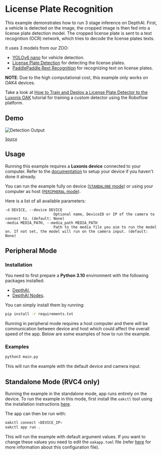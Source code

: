 # License Plate Recognition

This example demonstrates how to run 3 stage inference on DepthAI.
First, a vehicle is detected on the image, the cropped image is then fed into a license plate detection model. The cropped license plate is sent to a text recognition (OCR) network,
which tries to decode the license plates texts.

It uses 3 models from our ZOO:

- [YOLOv6 nano](https://models.luxonis.com/luxonis/yolov6-nano/face58c4-45ab-42a0-bafc-19f9fee8a034) for vehicle detection.
- [License Plate Detection](https://models.luxonis.com/luxonis/license-plate-detection/7ded2dab-25b4-4998-9462-cba2fcc6c5ef) for detecting the license plates.
- [PaddlePaddle Rext Recognition](https://models.luxonis.com/luxonis/paddle-text-recognition/9ae12b58-3551-49b1-af22-721ba4bcf269) for recognizing text on license plates.

**NOTE**: Due to the high computational cost, this example only works on OAK4 devices.

Take a look at [How to Train and Deploy a License Plate Detector to the Luxonis OAK](https://blog.roboflow.com/oak-deploy-license-plate/) tutorial for training a custom detector using the Roboflow platform.

## Demo

![Detection Output](media/lpr.gif)

<sup>[Source](https://www.pexels.com/video/speeding-multicolored-cars-trucks-and-suv-motor-vehicles-exit-a-dark-new-york-city-underground-tunnel-which-is-wrapped-in-the-lush-green-embrace-of-trees-and-bushes-17108719/)</sup>

## Usage

Running this example requires a **Luxonis device** connected to your computer. Refer to the [documentation](https://docs.luxonis.com/software-v3/) to setup your device if you haven't done it already.

You can run the example fully on device ([`STANDALONE` mode](#standalone-mode-rvc4-only)) or using your computer as host ([`PERIPHERAL` mode](#peripheral-mode)).

Here is a list of all available parameters:

```
-d DEVICE, --device DEVICE
                      Optional name, DeviceID or IP of the camera to connect to. (default: None)
-media MEDIA_PATH, --media_path MEDIA_PATH
                      Path to the media file you aim to run the model on. If not set, the model will run on the camera input. (default: None)
```

## Peripheral Mode

### Installation

You need to first prepare a **Python 3.10** environment with the following packages installed:

- [DepthAI](https://pypi.org/project/depthai/),
- [DepthAI Nodes](https://pypi.org/project/depthai-nodes/).

You can simply install them by running:

```bash
pip install -r requirements.txt
```

Running in peripheral mode requires a host computer and there will be communication between device and host which could affect the overall speed of the app. Below are some examples of how to run the example.

### Examples

```bash
python3 main.py
```

This will run the example with the default device and camera input.

## Standalone Mode (RVC4 only)

Running the example in the standalone mode, app runs entirely on the device.
To run the example in this mode, first install the `oakctl` tool using the installation instructions [here](https://docs.luxonis.com/software-v3/oak-apps/oakctl).

The app can then be run with:

```bash
oakctl connect <DEVICE_IP>
oakctl app run .
```

This will run the example with default argument values. If you want to change these values you need to edit the `oakapp.toml` file (refer [here](https://docs.luxonis.com/software-v3/oak-apps/configuration/) for more information about this configuration file).
